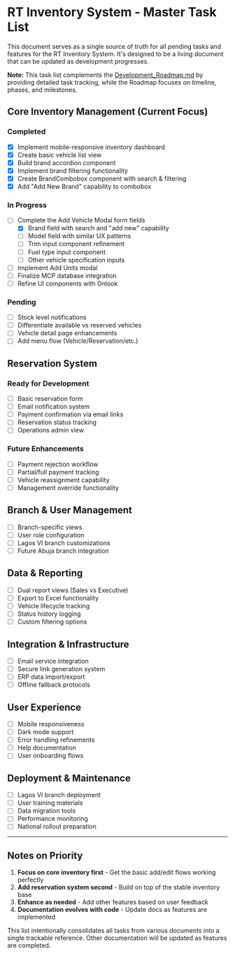# RT Inventory System - Master Task List

This document serves as a single source of truth for all pending tasks and features for the RT Inventory System. It's designed to be a living document that can be updated as development progresses.

**Note:** This task list complements the [Development_Roadmap.md](Development_Roadmap.md) by providing detailed task tracking, while the Roadmap focuses on timeline, phases, and milestones.

## Core Inventory Management (Current Focus)

### Completed
- [x] Implement mobile-responsive inventory dashboard
- [x] Create basic vehicle list view
- [x] Build brand accordion component
- [x] Implement brand filtering functionality
- [x] Create BrandCombobox component with search & filtering
- [x] Add "Add New Brand" capability to combobox

### In Progress
- [ ] Complete the Add Vehicle Modal form fields
  - [x] Brand field with search and "add new" capability
  - [ ] Model field with similar UX patterns
  - [ ] Trim input component refinement
  - [ ] Fuel type input component
  - [ ] Other vehicle specification inputs
- [ ] Implement Add Units modal
- [ ] Finalize MCP database integration
- [ ] Refine UI components with Onlook

### Pending
- [ ] Stock level notifications
- [ ] Differentiate available vs reserved vehicles
- [ ] Vehicle detail page enhancements
- [ ] Add menu flow (Vehicle/Reservation/etc.)

## Reservation System

### Ready for Development
- [ ] Basic reservation form
- [ ] Email notification system
- [ ] Payment confirmation via email links
- [ ] Reservation status tracking
- [ ] Operations admin view

### Future Enhancements
- [ ] Payment rejection workflow
- [ ] Partial/full payment tracking
- [ ] Vehicle reassignment capability
- [ ] Management override functionality

## Branch & User Management

- [ ] Branch-specific views
- [ ] User role configuration
- [ ] Lagos VI branch customizations
- [ ] Future Abuja branch integration

## Data & Reporting

- [ ] Dual report views (Sales vs Executive)
- [ ] Export to Excel functionality
- [ ] Vehicle lifecycle tracking
- [ ] Status history logging
- [ ] Custom filtering options

## Integration & Infrastructure

- [ ] Email service integration
- [ ] Secure link generation system
- [ ] ERP data import/export
- [ ] Offline fallback protocols

## User Experience

- [ ] Mobile responsiveness
- [ ] Dark mode support
- [ ] Error handling refinements
- [ ] Help documentation
- [ ] User onboarding flows

## Deployment & Maintenance

- [ ] Lagos VI branch deployment
- [ ] User training materials
- [ ] Data migration tools
- [ ] Performance monitoring
- [ ] National rollout preparation

---

## Notes on Priority

1. **Focus on core inventory first** - Get the basic add/edit flows working perfectly
2. **Add reservation system second** - Build on top of the stable inventory base
3. **Enhance as needed** - Add other features based on user feedback
4. **Documentation evolves with code** - Update docs as features are implemented

This list intentionally consolidates all tasks from various documents into a single trackable reference. Other documentation will be updated as features are completed. 